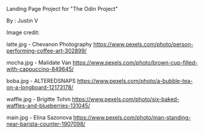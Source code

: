 Landing Page Project for "The Odin Project"

By : Justin V

Image credit:

latte.jpg - Chevanon Photography
https://www.pexels.com/photo/person-performing-coffee-art-302899/

mocha.jpg - Malidate Van
https://www.pexels.com/photo/brown-cup-filled-with-cappuccino-849645/

boba.jpg - ALTEREDSNAPS
https://www.pexels.com/photo/a-bubble-tea-on-a-longboard-12173178/

waffle.jpg - Brigitte Tohm
https://www.pexels.com/photo/six-baked-waffles-and-blueberries-131045/

main.jpg - Elina Sazonova
https://www.pexels.com/photo/man-standing-near-barista-counter-1907098/
